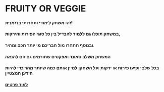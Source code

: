 # FRUITY OR VEGGIE
#### זהו משחק לימודי ותחרותי בו זמנית!
#### במשחק תוכלו גם ללמוד להבדיל בין כל סוגי הפירות והירקות,
#### ובנוסף תתחרו מול חבריכם מי יותר חכם ומהיר.
#### המשחק משלב סאונד ואפקטים שתורמים גם הם להנאה
#### בכל שלב יופיעו פירות או ירקות ועל השחקן למיין אותם כמה שיותר מהר כדי להיות הידען המצטיין 
#### [לעוד פרטים](https://github.com/GameDev-Tommy-Bar/fruty_or_veggie/blob/a64d6a02f5e27366230b5df1f9190065cc67272c/elements.md)
